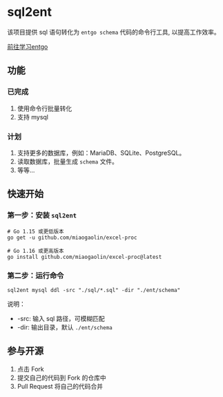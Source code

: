 # sql2ent
该项目提供 sql 语句转化为 `entgo schema` 代码的命令行工具, 以提高工作效率。

[前往学习entgo](https://entgo.io)

## 功能

### 已完成
1. 使用命令行批量转化
2. 支持 mysql

### 计划
1. 支持更多的数据库，例如：MariaDB、SQLite、PostgreSQL。
2. 读取数据库，批量生成 `schema` 文件。
3. 等等...

## 快速开始

### 第一步：安装 `sql2ent`
```shell
# Go 1.15 或更低版本
go get -u github.com/miaogaolin/excel-proc

# Go 1.16 或更高版本
go install github.com/miaogaolin/excel-proc@latest
```

### 第二步：运行命令
```shell
sql2ent mysql ddl -src "./sql/*.sql" -dir "./ent/schema"
```
说明：
* -src: 输入 sql 路径，可模糊匹配
* -dir: 输出目录，默认 `./ent/schema`



## 参与开源

1. 点击 Fork
2. 提交自己的代码到 Fork 的仓库中
3. Pull Request 将自己的代码合并